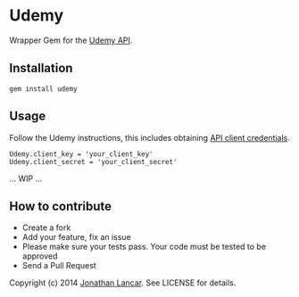 # Udemy

Wrapper Gem for the [Udemy API](https://developers.udemy.com).

## Installation

    gem install udemy

## Usage

Follow the Udemy instructions, this includes obtaining [API client credentials](https://www.udemy.com/user/edit-api-clients).

    Udemy.client_key = 'your_client_key'
    Udemy.client_secret = 'your_client_secret'

... WIP ...

## How to contribute
* Create a fork
* Add your feature, fix an issue
* Please make sure your tests pass. Your code must be tested to be approved
* Send a Pull Request

Copyright (c) 2014 [Jonathan Lancar](http://www.genesx.com). See LICENSE for details.